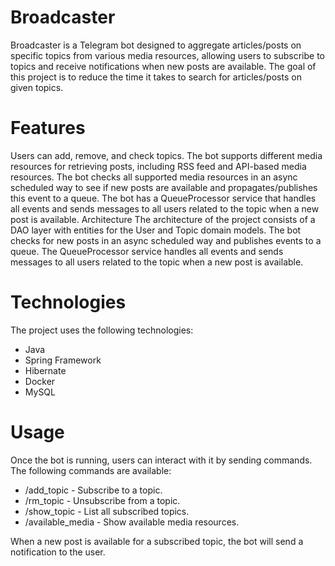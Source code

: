 # Broadcaster
Broadcaster is a Telegram bot designed to aggregate articles/posts on specific topics from various media resources, allowing users to subscribe to topics and receive notifications when new posts are available. The goal of this project is to reduce the time it takes to search for articles/posts on given topics.

# Features
Users can add, remove, and check topics.
The bot supports different media resources for retrieving posts, including RSS feed and API-based media resources.
The bot checks all supported media resources in an async scheduled way to see if new posts are available and propagates/publishes this event to a queue.
The bot has a QueueProcessor service that handles all events and sends messages to all users related to the topic when a new post is available.
Architecture
The architecture of the project consists of a DAO layer with entities for the User and Topic domain models. The bot checks for new posts in an async scheduled way and publishes events to a queue. The QueueProcessor service handles all events and sends messages to all users related to the topic when a new post is available.

# Technologies
The project uses the following technologies:

- Java
- Spring Framework
- Hibernate
- Docker
- MySQL

# Usage
Once the bot is running, users can interact with it by sending commands. The following commands are available:

- /add_topic <topic> - Subscribe to a topic.
- /rm_topic <topic> - Unsubscribe from a topic.
- /show_topic - List all subscribed topics.
- /available_media - Show available media resources.

When a new post is available for a subscribed topic, the bot will send a notification to the user.
